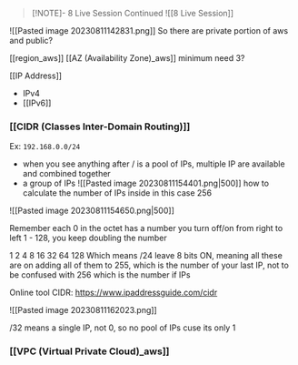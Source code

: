> [!NOTE]- 8 Live Session Continued
> ![[8 Live Session]]


![[Pasted image 20230811142831.png]]
So there are private portion of aws and public?

[[region_aws]]
[[AZ (Availability Zone)_aws]] minimum             need 3?

[[IP Address]]
- IPv4
- [[IPv6]]

### [[CIDR (Classes Inter-Domain Routing)]]
Ex: `192.168.0.0/24`
- when you see anything after / is a pool of IPs, multiple  IP are available and combined together
- a group of IPs
![[Pasted image 20230811154401.png|500]]
how to calculate the number of IPs inside in this case 256

![[Pasted image 20230811154650.png|500]]

Remember each 0 in the octet has a number you turn off/on
from right to left 1 - 128, you keep doubling the number

1 2 4 8 16 32 64 128
Which means /24 leave 8 bits ON, meaning all these are on adding all of them
to 255, which is the number of your last IP, not to be confused with 256 which is the number if IPs

Online tool CIDR: https://www.ipaddressguide.com/cidr

![[Pasted image 20230811162023.png]]


/32 means a single IP, not 0, so no pool of IPs cuse its only 1

### [[VPC (Virtual Private Cloud)_aws]]
